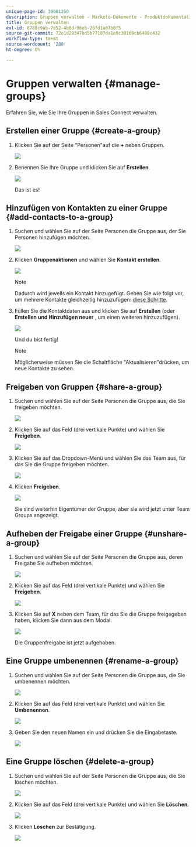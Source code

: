 ```yaml
---
unique-page-id: 30081250
description: Gruppen verwalten - Marketo-Dokumente - Produktdokumentation
title: Gruppen verwalten
exl-id: 8788c9ab-7d52-4b8d-96eb-26fd1a07b0f5
source-git-commit: 72e1d29347bd5b77107da1e9c30169cb6490c432
workflow-type: tm+mt
source-wordcount: '280'
ht-degree: 0%

---
```


# Gruppen verwalten {#manage-groups}

Erfahren Sie, wie Sie Ihre Gruppen in Sales Connect verwalten.

## Erstellen einer Gruppe {#create-a-group}

1. Klicken Sie auf der Seite &quot;Personen&quot;auf die **+** neben Gruppen.

   ![](assets/one-4.png)

1. Benennen Sie Ihre Gruppe und klicken Sie auf **Erstellen**.

   ![](assets/two-3.png)

   Das ist es!

## Hinzufügen von Kontakten zu einer Gruppe {#add-contacts-to-a-group}

1. Suchen und wählen Sie auf der Seite Personen die Gruppe aus, der Sie Personen hinzufügen möchten.

   ![](assets/three-3.png)

1. Klicken **Gruppenaktionen** und wählen Sie **Kontakt erstellen**.

   ![](assets/four-3.png)

   >[!NOTE]
   >
   >Dadurch wird jeweils ein Kontakt hinzugefügt. Gehen Sie wie folgt vor, um mehrere Kontakte gleichzeitig hinzuzufügen: [diese Schritte](/help/marketo/product-docs/marketo-sales-connect/people/managing-contacts/import-contacts-via-csv.md).

1. Füllen Sie die Kontaktdaten aus und klicken Sie auf **Erstellen** (oder **Erstellen und Hinzufügen neuer** , um einen weiteren hinzuzufügen).

   ![](assets/five-3.png)

   Und du bist fertig!

   >[!NOTE]
   >
   >Möglicherweise müssen Sie die Schaltfläche &quot;Aktualisieren&quot;drücken, um neue Kontakte zu sehen.

## Freigeben von Gruppen {#share-a-group}

1. Suchen und wählen Sie auf der Seite Personen die Gruppe aus, die Sie freigeben möchten.

   ![](assets/six.png)

1. Klicken Sie auf das Feld (drei vertikale Punkte) und wählen Sie **Freigeben**.

   ![](assets/seven.png)

1. Klicken Sie auf das Dropdown-Menü und wählen Sie das Team aus, für das Sie die Gruppe freigeben möchten.

   ![](assets/eight.png)

1. Klicken **Freigeben**.

   ![](assets/nine.png)

   Sie sind weiterhin Eigentümer der Gruppe, aber sie wird jetzt unter Team Groups angezeigt.

## Aufheben der Freigabe einer Gruppe {#unshare-a-group}

1. Suchen und wählen Sie auf der Seite Personen die Gruppe aus, deren Freigabe Sie aufheben möchten.

   ![](assets/ten.png)

1. Klicken Sie auf das Feld (drei vertikale Punkte) und wählen Sie **Freigeben**.

   ![](assets/eleven.png)

1. Klicken Sie auf **X** neben dem Team, für das Sie die Gruppe freigegeben haben, klicken Sie dann aus dem Modal.

   ![](assets/twelve.png)

   Die Gruppenfreigabe ist jetzt aufgehoben.

## Eine Gruppe umbenennen {#rename-a-group}

1. Suchen und wählen Sie auf der Seite Personen die Gruppe aus, die Sie umbenennen möchten.

   ![](assets/six.png)

1. Klicken Sie auf das Feld (drei vertikale Punkte) und wählen Sie **Umbenennen**.

   ![](assets/thirteen.png)

1. Geben Sie den neuen Namen ein und drücken Sie die Eingabetaste.

   ![](assets/fourteen.png)

## Eine Gruppe löschen {#delete-a-group}

1. Suchen und wählen Sie auf der Seite Personen die Gruppe aus, die Sie löschen möchten.

   ![](assets/fifteen.png)

1. Klicken Sie auf das Feld (drei vertikale Punkte) und wählen Sie **Löschen**.

   ![](assets/sixteen.png)

1. Klicken **Löschen** zur Bestätigung.

   ![](assets/seventeen.png)

